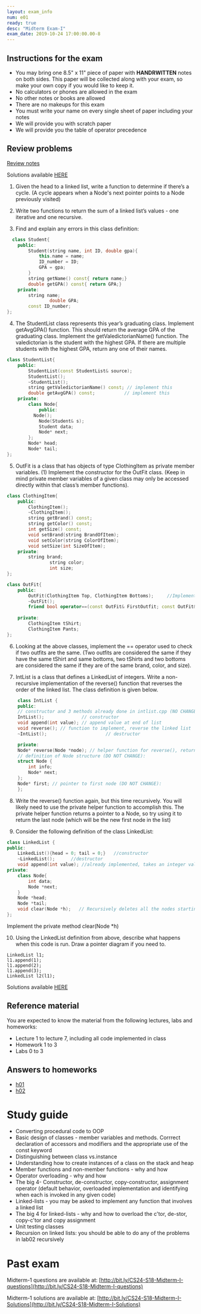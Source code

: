 ```yaml
---
layout: exam_info
num: e01
ready: true
desc: "Midterm Exam-I"
exam_date: 2019-10-24 17:00:00.00-8
---
```

## Instructions for the exam

* You may bring one 8.5" x 11" piece of paper with **HANDRWITTEN** notes on both sides. This paper will be collected along with your exam, so make your own copy if you would like to keep it.
* No calculators or phones are allowed in the exam
* No other notes or books are allowed
* There are no makeups for this exam
* You must write your name on every single sheet of paper including your notes
* We will provide you with scratch paper
* We will provide you the table of operator precedence


## Review problems

[Review notes](https://docs.google.com/document/d/1geHT81CINv_vwXYlGj_EYl53KzZzMiDOr7v4-9CTjg4/edit?usp=sharing)

Solutions available [HERE](https://docs.google.com/document/d/10g2DLYeGFpRUubLm0LN3dN4SPv2CGmokQQEnEP0k_j4/edit?usp=sharing)

1) Given the head to a linked list, write a function to determine if there’s a cycle. (A cycle appears when a Node's next pointer points to a Node previously visited)



2) Write two functions to return the sum of a linked list’s values - one iterative and one recursive.



3) Find and explain any errors in this class definition:
```cpp
  class Student{
	public:
		Student(string name, int ID, double gpa){
			this.name = name;
			ID_number = ID;
			GPA = gpa;
		}
		string getName() const{ return name;}
		double getGPA() const{ return GPA;}
	private:
		string name;
                double GPA;
		const ID_number;
};
```

4) The StudentList class represents this year’s graduating class.
Implement  getAvgGPA() function. This should return the average GPA of the graduating class.
Implement the getValedictorianName() function. The valedictorian is the student with the highest GPA. If there are multiple students with the highest GPA, return any one of their names.
```cpp
class StudentList{
	public:
		StudentList(const StudentList& source);
		StudentList();
		~StudentList();
		string getValedictorianName() const; // implement this
		double getAvgGPA() const; 		    // implement this
	private:
		class Node{
			public:
		  Node();
			Node(Student& s);
			Student data;
			Node* next;
		};
		Node* head;
		Node* tail;
};
```

5) OutFit is a class that has objects of type ClothingItem as private member variables. (1) Implement the constructor for the OutFit class. (Keep in mind private member variables of a given class may only be accessed directly within that class’s member functions). 
```cpp
class ClothingItem{
	public:
		ClothingItem();
		~ClothingItem();
		string getBrand() const;
		string getColor() const;
		int getSize() const;
		void setBrand(string BrandOfItem);
		void setColor(string ColorOfItem);
		void setSize(int SizeOfItem);
	private:
		string brand;
                string color;
                int size;
};

class OutFit{
	public:
		OutFit(ClothingItem Top, ClothingItem Bottoms);		//Implement
		~OutFit();
		friend bool operator==(const OutFit& FirstOutfit; const OutFit& SecondOutfit); //implement 
			
	private:
		ClothingItem tShirt;		
		ClothingItem Pants;
};
```

6) Looking at the above classes, implement the == operator used to check if two outfits are the same. (Two outfits are considered the same if they have the same tShirt and same bottoms, two tShirts and two bottoms are considered the same if they are of the same brand, color, and size).



7) IntList is a class that defines a LinkedList of integers. Write a non-recursive implementation of the reverse() function that reverses the order of the linked list. The class definition is given below.
```cpp
    class IntList {
    public:
    // constructor and 3 methods already done in intlist.cpp (NO CHANGE):
    IntList();              // constructor
    void append(int value); // append value at end of list
    void reverse(); // function to implement, reverse the linked list
    ~IntList();                      // destructor

    private:
    Node* reverse(Node *node); // helper function for reverse(), returns the new head node
    // definition of Node structure (DO NOT CHANGE):
    struct Node {
        int info;
        Node* next;
    };
    Node* first; // pointer to first node (DO NOT CHANGE):
    };
```

8) Write the reverse() function again, but this time recursively. You will likely need to use the private helper function to accomplish this. The private helper function returns a pointer to a Node, so try using it to return the last node (which will be the new first node in the list)



9) Consider the following definition of the class LinkedList:
```cpp
class LinkedList {
public:
	LinkedList(){head = 0; tail = 0;}   //constructor
	~LinkedList();		//destructor
	void append(int value);	//already implemented, takes an integer value and adds a Node with that value to the end of the linked list
private:
	class Node{
		int data;
		Node *next;
	}
	Node *head;
	Node *tail;
	void clear(Node *h);   // Recursively deletes all the nodes starting at h
};
```
Implement the private method clear(Node *h)

10) Using the LinkedList definition from above, describe what happens when this code is run. Draw a pointer diagram if you need to.

```
LinkedList l1;
l1.append(1);
l1.append(2);
l1.append(3);
LinkedList l2(l1);
```


Solutions available [HERE](https://docs.google.com/document/d/10g2DLYeGFpRUubLm0LN3dN4SPv2CGmokQQEnEP0k_j4/edit?usp=sharing)




## Reference material
You are expected to know the material from the following lectures, labs and homeworks:

* Lecture 1 to lecture 7, including all code implemented in class
* Homework 1 to 3
* Labs 0 to 3


## Answers to homeworks

- [h01](h01-solutions.pdf)
- [h02](h02-solutions.pdf)

# Study guide
* Converting procedural code to OOP
* Basic design of classes - member variables and methods. Corrrect declaration of accessors and modifiers and the appropriate use of the const keyword
* Distinguishing between class vs.instance
* Understanding how to create instances of a class on the stack and heap
* Member functions and non-member functions - why and how 
* Operator overloading - why and how
* The big 4- Constructor, de-constructor, copy-constructor, assignment operator (default behavior, overloaded implementation and identifying when each is invoked in any given code)
* Linked-lists - you may be asked to implement any function that involves a linked list
* The big 4 for linked-lists - why and how to overload the c'tor, de-stor, copy-c'tor and copy assignment
* Unit testing classes
* Recursion on linked lists: you should be able to do any of the problems in lab02 recursively

# Past exam

Midterm-1 questions are available at: [http://bit.ly/CS24-S18-Midterm-I-questions](http://bit.ly/CS24-S18-Midterm-I-questions)

Midterm-1 solutions are available at: [http://bit.ly/CS24-S18-Midterm-I-Solutions](http://bit.ly/CS24-S18-Midterm-I-Solutions)